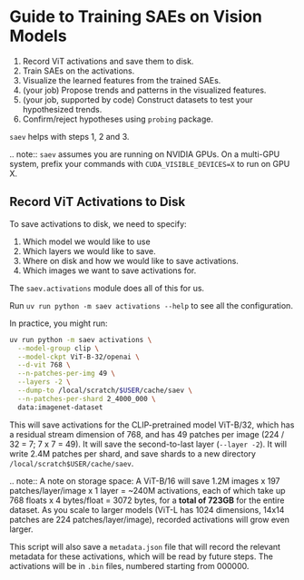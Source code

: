 # Guide to Training SAEs on Vision Models

1. Record ViT activations and save them to disk.
2. Train SAEs on the activations.
3. Visualize the learned features from the trained SAEs.
4. (your job) Propose trends and patterns in the visualized features.
5. (your job, supported by code) Construct datasets to test your hypothesized trends.
6. Confirm/reject hypotheses using `probing` package.

`saev` helps with steps 1, 2 and 3.

.. note:: `saev` assumes you are running on NVIDIA GPUs. On a multi-GPU system, prefix your commands with `CUDA_VISIBLE_DEVICES=X` to run on GPU X.

## Record ViT Activations to Disk

To save activations to disk, we need to specify:

1. Which model we would like to use
2. Which layers we would like to save.
3. Where on disk and how we would like to save activations.
4. Which images we want to save activations for.

The `saev.activations` module does all of this for us.

Run `uv run python -m saev activations --help` to see all the configuration.

In practice, you might run:

```sh
uv run python -m saev activations \
  --model-group clip \
  --model-ckpt ViT-B-32/openai \
  --d-vit 768 \
  --n-patches-per-img 49 \
  --layers -2 \
  --dump-to /local/scratch/$USER/cache/saev \
  --n-patches-per-shard 2_4000_000 \
  data:imagenet-dataset
```

This will save activations for the CLIP-pretrained model ViT-B/32, which has a residual stream dimension of 768, and has 49 patches per image (224 / 32 = 7; 7 x 7 = 49).
It will save the second-to-last layer (`--layer -2`).
It will write 2.4M patches per shard, and save shards to a new directory `/local/scratch$USER/cache/saev`.


.. note:: A note on storage space: A ViT-B/16 will save 1.2M images x 197 patches/layer/image x 1 layer = ~240M activations, each of which take up 768 floats x 4 bytes/float = 3072 bytes, for a **total of 723GB** for the entire dataset. As you scale to larger models (ViT-L has 1024 dimensions, 14x14 patches are 224 patches/layer/image), recorded activations will grow even larger.

This script will also save a `metadata.json` file that will record the relevant metadata for these activations, which will be read by future steps.
The activations will be in `.bin` files, numbered starting from 000000.


